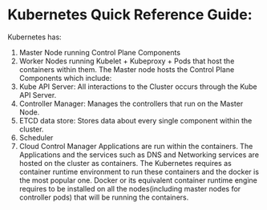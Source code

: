 #                                                                 Kubernetes Quick Reference Guide:

Kubernetes has:
  1.	Master Node running Control Plane Components
  2.	Worker Nodes running Kubelet + Kubeproxy + Pods that host the containers within them.
The Master node hosts the Control Plane Components which include:
  1.	Kube API Server: All interactions to the Cluster occurs through the Kube API Server.
  2.	Controller Manager: Manages the controllers that run on the Master Node.
  3.	ETCD data store: Stores data about every single component within the cluster.
  4.	Scheduler
  5.	Cloud Control Manager
Applications are run within the containers. 
The Applications and the services such as DNS and Networking services are hosted on the cluster as containers. 
The Kubernetes requires as container runtime environment to run these containers and the docker is the most popular one.
Docker or its equivalent container runtime engine requires to be installed on all the nodes(including master nodes for controller pods)  that will be running the containers.
